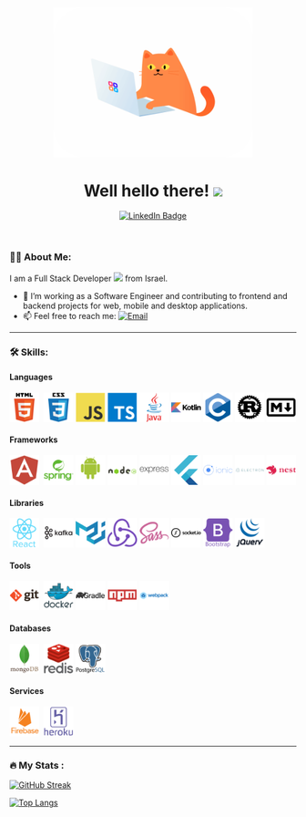 <p align="center"><img src="https://github.com/tchvu3/tchvu3/blob/master/programmer-animation.gif?raw=true" width="350"/></p>
<h1 align="center">Well hello there! <img src="https://media.giphy.com/media/hvRJCLFzcasrR4ia7z/giphy.gif" width="30px"></h1>

<p align="center">
<a href="https://www.linkedin.com/in/avihu-harush"><img src="https://img.shields.io/badge/LinkedIn-blue?style=for-the-badge&logo=linkedin&logoColor=white" alt="LinkedIn Badge"></a>
</p>
<p align="center"><img src="https://komarev.com/ghpvc/?username=tchvu3&style=flat-square&color=blue" alt=""></p>

### 👨‍💻 About Me:

I am a Full Stack Developer <img src="https://media.giphy.com/media/WUlplcMpOCEmTGBtBW/giphy.gif" width="30"> from Israel.

- 🔭 I’m working as a Software Engineer and contributing to frontend and backend projects for web, mobile and desktop applications.
- 📫 Feel free to reach me: [![Email](https://img.shields.io/badge/-Email-blue?style=flat&logo=gmail&logoColor=white)](mailto:avihu@harush.email)

---

### 🛠 Skills:

#### Languages
<img src="https://github.com/devicons/devicon/blob/master/icons/html5/html5-original-wordmark.svg" title="Html5" alt="Html5" width="52" height="52"/>&nbsp;
<img src="https://github.com/devicons/devicon/blob/master/icons/css3/css3-original-wordmark.svg" title="Css3" alt="Css3" width="52" height="52"/>
<img src="https://github.com/devicons/devicon/blob/master/icons/javascript/javascript-original.svg" title="Javascript" alt="Javascript" width="52" height="52"/>
<img src="https://github.com/devicons/devicon/blob/master/icons/typescript/typescript-original.svg" title="Typescript" alt="Typescript" width="52" height="52"/>
<img src="https://github.com/devicons/devicon/blob/master/icons/java/java-original-wordmark.svg" title="Java" alt="Java" width="52" height="52"/>
<img src="https://github.com/devicons/devicon/blob/master/icons/kotlin/kotlin-original-wordmark.svg" title="Kotlin" alt="Kotlin" width="52" height="52"/>
<img src="https://github.com/devicons/devicon/blob/master/icons/c/c-original.svg" title="C" alt="C" width="52" height="52"/>
<img src="https://github.com/devicons/devicon/blob/master/icons/rust/rust-plain.svg" title="Rust" alt="Rust" width="52" height="52"/>
<img src="https://github.com/devicons/devicon/blob/master/icons/markdown/markdown-original.svg" title="Markdown" alt="Markdown" width="52" height="52"/>

#### Frameworks
<img src="https://github.com/devicons/devicon/blob/master/icons/angularjs/angularjs-plain.svg" title="Angularjs" alt="Angularjs" width="52" height="52"/>&nbsp;
<img src="https://github.com/devicons/devicon/blob/master/icons/spring/spring-original-wordmark.svg" title="Spring" alt="Spring" width="52" height="52"/>
<img src="https://github.com/devicons/devicon/blob/master/icons/android/android-original-wordmark.svg" title="Android" alt="Android" width="52" height="52"/>
<img src="https://github.com/devicons/devicon/blob/master/icons/nodejs/nodejs-original-wordmark.svg" title="Nodejs" alt="Nodejs" width="52" height="52"/>
<img src="https://github.com/devicons/devicon/blob/master/icons/express/express-original-wordmark.svg" title="Express" alt="Express" width="52" height="52"/>
<img src="https://github.com/devicons/devicon/blob/master/icons/flutter/flutter-original.svg" title="Flutter" alt="Flutter" width="52" height="52"/>
<img src="https://github.com/devicons/devicon/blob/master/icons/ionic/ionic-original-wordmark.svg" title="Ionic" alt="Ionic" width="52" height="52"/>
<img src="https://github.com/devicons/devicon/blob/master/icons/electron/electron-original-wordmark.svg" title="Electron" alt="Electron" width="52" height="52"/>
<img src="https://github.com/devicons/devicon/blob/master/icons/nestjs/nestjs-plain-wordmark.svg" title="Nestjs" alt="Nestjs" width="52" height="52"/>

#### Libraries
<img src="https://github.com/devicons/devicon/blob/master/icons/react/react-original-wordmark.svg" title="React" alt="React" width="52" height="52"/>&nbsp;
<img src="https://github.com/devicons/devicon/blob/master/icons/apachekafka/apachekafka-original-wordmark.svg" title="Apachekafka" alt="Apachekafka" width="52" height="52"/>
<img src="https://github.com/devicons/devicon/blob/master/icons/materialui/materialui-original.svg" title="Materialui" alt="Materialui" width="52" height="52"/>
<img src="https://github.com/devicons/devicon/blob/master/icons/redux/redux-original.svg" title="Redux" alt="Redux" width="52" height="52"/>
<img src="https://github.com/devicons/devicon/blob/master/icons/sass/sass-original.svg" title="Sass" alt="Sass" width="52" height="52"/>
<img src="https://github.com/devicons/devicon/blob/master/icons/socketio/socketio-original-wordmark.svg" title="Socketio" alt="Socketio" width="52" height="52"/>
<img src="https://github.com/devicons/devicon/blob/master/icons/bootstrap/bootstrap-plain-wordmark.svg" title="Bootstrap" alt="Bootstrap" width="52" height="52"/>
<img src="https://github.com/devicons/devicon/blob/master/icons/jquery/jquery-original-wordmark.svg" title="Jquery" alt="Jquery" width="52" height="52"/>

#### Tools
<img src="https://github.com/devicons/devicon/blob/master/icons/git/git-original-wordmark.svg" title="Git" alt="Git" width="52" height="52"/>&nbsp;
<img src="https://github.com/devicons/devicon/blob/master/icons/docker/docker-original-wordmark.svg" title="Docker" alt="Docker" width="52" height="52"/>
<img src="https://github.com/devicons/devicon/blob/master/icons/gradle/gradle-plain-wordmark.svg" title="Gradle" alt="Gradle" width="52" height="52"/>
<img src="https://github.com/devicons/devicon/blob/master/icons/npm/npm-original-wordmark.svg" title="Npm" alt="Npm" width="52" height="52"/>
<img src="https://github.com/devicons/devicon/blob/master/icons/webpack/webpack-original-wordmark.svg" title="Webpack" alt="Webpack" width="52" height="52"/>

#### Databases
<img src="https://github.com/devicons/devicon/blob/master/icons/mongodb/mongodb-original-wordmark.svg" title="Mongodb" alt="Mongodb" width="52" height="52"/>&nbsp;
<img src="https://github.com/devicons/devicon/blob/master/icons/redis/redis-original-wordmark.svg" title="Redis" alt="Redis" width="52" height="52"/>
<img src="https://github.com/devicons/devicon/blob/master/icons/postgresql/postgresql-original-wordmark.svg" title="Postgresql" alt="Postgresql" width="52" height="52"/>

#### Services
<img src="https://github.com/devicons/devicon/blob/master/icons/firebase/firebase-plain-wordmark.svg" title="Firebase" alt="Firebase" width="52" height="52"/>&nbsp;
<img src="https://github.com/devicons/devicon/blob/master/icons/heroku/heroku-original-wordmark.svg" title="Heroku" alt="Heroku" width="52" height="52"/>

---

### 🔥 My Stats :
[![GitHub Streak](https://github-readme-streak-stats.herokuapp.com/?user=tchvu3&theme=dark&background=000000)](https://git.io/streak-stats)

[![Top Langs](https://github-readme-stats.vercel.app/api/top-langs/?username=tchvu3&layout=compact&theme=vision-friendly-dark)](https://github.com/anuraghazra/github-readme-stats)

